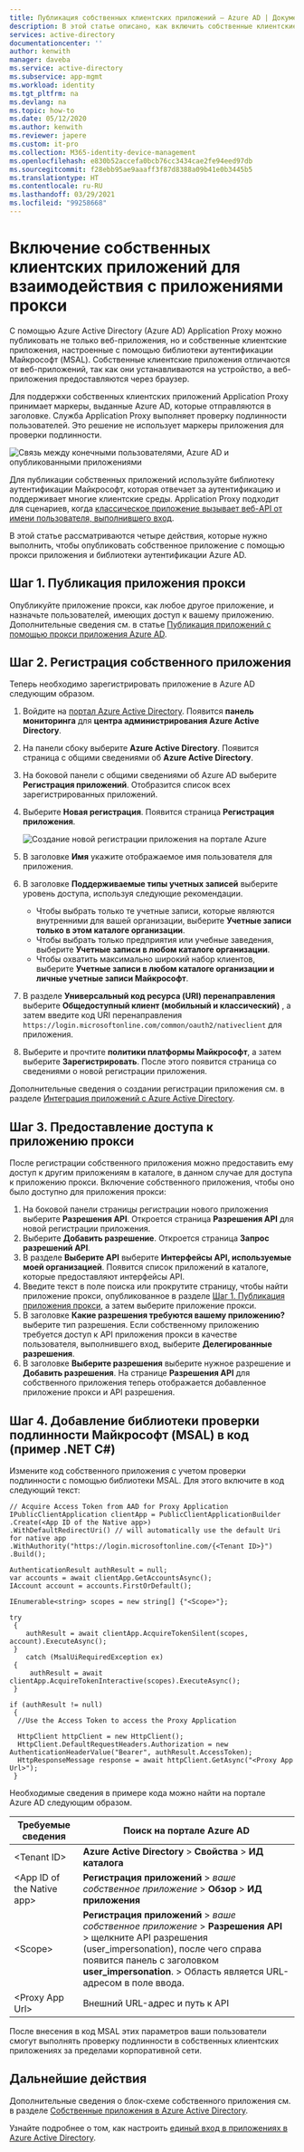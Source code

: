 ```yaml
---
title: Публикация собственных клиентских приложений — Azure AD | Документация Майкрософт
description: В этой статье описано, как включить собственные клиентские приложения для взаимодействия с соединителем прокси приложений Azure AD, чтобы обеспечить безопасный удаленный доступ к локальным приложениям.
services: active-directory
documentationcenter: ''
author: kenwith
manager: daveba
ms.service: active-directory
ms.subservice: app-mgmt
ms.workload: identity
ms.tgt_pltfrm: na
ms.devlang: na
ms.topic: how-to
ms.date: 05/12/2020
ms.author: kenwith
ms.reviewer: japere
ms.custom: it-pro
ms.collection: M365-identity-device-management
ms.openlocfilehash: e830b52accefa0bcb76cc3434cae2fe94eed97db
ms.sourcegitcommit: f28ebb95ae9aaaff3f87d8388a09b41e0b3445b5
ms.translationtype: HT
ms.contentlocale: ru-RU
ms.lasthandoff: 03/29/2021
ms.locfileid: "99258668"
---
```

# <a name="how-to-enable-native-client-applications-to-interact-with-proxy-applications"></a>Включение собственных клиентских приложений для взаимодействия с приложениями прокси

С помощью Azure Active Directory (Azure AD) Application Proxy можно публиковать не только веб-приложения, но и собственные клиентские приложения, настроенные с помощью библиотеки аутентификации Майкрософт (MSAL). Собственные клиентские приложения отличаются от веб-приложений, так как они устанавливаются на устройство, а веб-приложения предоставляются через браузер.

Для поддержки собственных клиентских приложений Application Proxy принимает маркеры, выданные Azure AD, которые отправляются в заголовке. Служба Application Proxy выполняет проверку подлинности пользователей. Это решение не использует маркеры приложения для проверки подлинности.

![Связь между конечными пользователями, Azure AD и опубликованными приложениями](./media/application-proxy-configure-native-client-application/richclientflow.png)

Для публикации собственных приложений используйте библиотеку аутентификации Майкрософт, которая отвечает за аутентификацию и поддерживает многие клиентские среды. Application Proxy подходит для сценариев, когда [классическое приложение вызывает веб-API от имени пользователя, выполнившего вход](../develop/authentication-flows-app-scenarios.md#desktop-app-that-calls-a-web-api-on-behalf-of-a-signed-in-user).

В этой статье рассматриваются четыре действия, которые нужно выполнить, чтобы опубликовать собственное приложение с помощью прокси приложения и библиотеки аутентификации Azure AD.

## <a name="step-1-publish-your-proxy-application"></a>Шаг 1. Публикация приложения прокси

Опубликуйте приложение прокси, как любое другое приложение, и назначьте пользователей, имеющих доступ к вашему приложению. Дополнительные сведения см. в статье [Публикация приложений с помощью прокси приложения Azure AD](application-proxy-add-on-premises-application.md).

## <a name="step-2-register-your-native-application"></a>Шаг 2. Регистрация собственного приложения

Теперь необходимо зарегистрировать приложение в Azure AD следующим образом.

1. Войдите на [портал Azure Active Directory](https://aad.portal.azure.com/). Появится **панель мониторинга** для **центра администрирования Azure Active Directory**.
1. На панели сбоку выберите **Azure Active Directory**. Появится страница с общими сведениями об **Azure Active Directory**.
1. На боковой панели с общими сведениями об Azure AD выберите **Регистрация приложений**. Отобразится список всех зарегистрированных приложений.
1. Выберите **Новая регистрация**. Появится страница **Регистрация приложения**.

   ![Создание новой регистрации приложения на портале Azure](./media/application-proxy-configure-native-client-application/create.png)

1. В заголовке **Имя** укажите отображаемое имя пользователя для приложения.
1. В заголовке **Поддерживаемые типы учетных записей** выберите уровень доступа, используя следующие рекомендации.

   - Чтобы выбрать только те учетные записи, которые являются внутренними для вашей организации, выберите **Учетные записи только в этом каталоге организации**.
   - Чтобы выбрать только предприятия или учебные заведения, выберите **Учетные записи в любом каталоге организации**.
   - Чтобы охватить максимально широкий набор клиентов, выберите **Учетные записи в любом каталоге организации и личные учетные записи Майкрософт**.
1. В разделе **Универсальный код ресурса (URI) перенаправления** выберите **Общедоступный клиент (мобильный и классический)** , а затем введите код URI перенаправления `https://login.microsoftonline.com/common/oauth2/nativeclient` для приложения.
1. Выберите и прочтите **политики платформы Майкрософт**, а затем выберите **Зарегистрировать**. После этого появится страница со сведениями о новой регистрации приложения.

Дополнительные сведения о создании регистрации приложения см. в разделе [Интеграция приложений с Azure Active Directory](../develop/quickstart-register-app.md).

## <a name="step-3-grant-access-to-your-proxy-application"></a>Шаг 3. Предоставление доступа к приложению прокси

После регистрации собственного приложения можно предоставить ему доступ к другим приложениям в каталоге, в данном случае для доступа к приложению прокси. Включение собственного приложения, чтобы оно было доступно для приложения прокси:

1. На боковой панели страницы регистрации нового приложения выберите **Разрешения API**. Откроется страница **Разрешения API** для новой регистрации приложения.
1. Выберите **Добавить разрешение**. Откроется страница **Запрос разрешений API**.
1. В разделе **Выберите API** выберите **Интерфейсы API, используемые моей организацией**. Появится список приложений в каталоге, которые предоставляют интерфейсы API.
1. Введите текст в поле поиска или прокрутите страницу, чтобы найти приложение прокси, опубликованное в разделе [Шаг 1. Публикация приложения прокси](#step-1-publish-your-proxy-application), а затем выберите приложение прокси.
1. В заголовке **Какие разрешения требуются вашему приложению?** выберите тип разрешения. Если собственному приложению требуется доступ к API приложения прокси в качестве пользователя, выполнившего вход, выберите **Делегированные разрешения**.
1. В заголовке **Выберите разрешения** выберите нужное разрешение и **Добавить разрешения**. На странице **Разрешения API** для собственного приложения теперь отображается добавленное приложение прокси и API разрешения.

## <a name="step-4-add-the-microsoft-authentication-library-to-your-code-net-c-sample"></a>Шаг 4. Добавление библиотеки проверки подлинности Майкрософт (MSAL) в код (пример .NET C#)

Измените код собственного приложения с учетом проверки подлинности с помощью библиотеки MSAL. Для этого включите в код следующий текст: 

```         
// Acquire Access Token from AAD for Proxy Application
IPublicClientApplication clientApp = PublicClientApplicationBuilder
.Create(<App ID of the Native app>)
.WithDefaultRedirectUri() // will automatically use the default Uri for native app
.WithAuthority("https://login.microsoftonline.com/{<Tenant ID>}")
.Build();

AuthenticationResult authResult = null;
var accounts = await clientApp.GetAccountsAsync();
IAccount account = accounts.FirstOrDefault();

IEnumerable<string> scopes = new string[] {"<Scope>"};

try
 {
    authResult = await clientApp.AcquireTokenSilent(scopes, account).ExecuteAsync();
 }
    catch (MsalUiRequiredException ex)
 {
     authResult = await clientApp.AcquireTokenInteractive(scopes).ExecuteAsync();                
 }

if (authResult != null)
 {
  //Use the Access Token to access the Proxy Application

  HttpClient httpClient = new HttpClient();
  HttpClient.DefaultRequestHeaders.Authorization = new AuthenticationHeaderValue("Bearer", authResult.AccessToken);
  HttpResponseMessage response = await httpClient.GetAsync("<Proxy App Url>");
 }
```

Необходимые сведения в примере кода можно найти на портале Azure AD следующим образом.

| Требуемые сведения | Поиск на портале Azure AD |
| --- | --- |
| \<Tenant ID> | **Azure Active Directory** > **Свойства** > **ИД каталога** |
| \<App ID of the Native app> | **Регистрация приложений** > *ваше собственное приложение* > **Обзор** > **ИД приложения** |
| \<Scope> | **Регистрация приложений** > *ваше собственное приложение* > **Разрешения API** > щелкните API разрешения (user_impersonation), после чего справа появится панель с заголовком **user_impersonation**. > Область является URL-адресом в поле ввода.
| \<Proxy App Url> | Внешний URL-адрес и путь к API

После внесения в код MSAL этих параметров ваши пользователи смогут выполнять проверку подлинности в собственных клиентских приложениях за пределами корпоративной сети.

## <a name="next-steps"></a>Дальнейшие действия

Дополнительные сведения о блок-схеме собственного приложения см. в разделе [Собственные приложения в Azure Active Directory](../azuread-dev/native-app.md).

Узнайте подробнее о том, как настроить [единый вход в приложениях в Azure Active Directory](sso-options.md#choosing-a-single-sign-on-method).